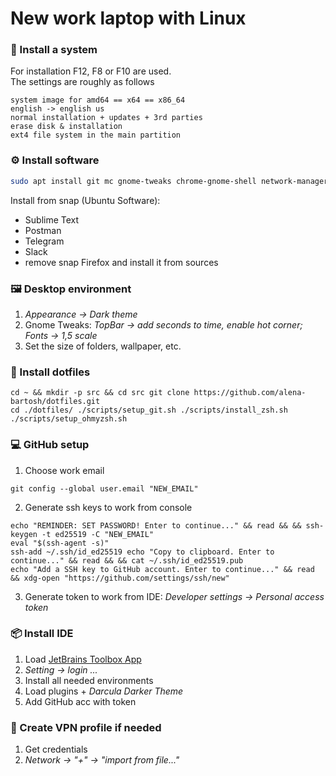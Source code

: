 # New work laptop with Linux

### 🐧 Install a system

For installation F12, F8 or F10 are used.  
The settings are roughly as follows

```
system image for amd64 == x64 == x86_64
english -> english us
normal installation + updates + 3rd parties
erase disk & installation
ext4 file system in the main partition
```

### ⚙️ Install software

```sh
sudo apt install git mc gnome-tweaks chrome-gnome-shell network-manager-openvpn-gnome -y
```

Install from snap (Ubuntu Software):

- Sublime Text
- Postman
- Telegram
- Slack
- remove snap Firefox and install it from sources

### 🖼 Desktop environment 

1) *Appearance -> Dark theme*
2) Gnome Tweaks: *TopBar -> add seconds to time, enable hot corner; Fonts -> 1,5 scale*
3) Set the size of folders, wallpaper, etc.

### 🐙 Install dotfiles

```
cd ~ && mkdir -p src && cd src git clone https://github.com/alena-bartosh/dotfiles.git
cd ./dotfiles/ ./scripts/setup_git.sh ./scripts/install_zsh.sh ./scripts/setup_ohmyzsh.sh
```

### 💻 GitHub setup

1) Choose work email

```
git config --global user.email "NEW_EMAIL"
```

2) Generate ssh keys to work from console

```
echo "REMINDER: SET PASSWORD! Enter to continue..." && read && && ssh-keygen -t ed25519 -C "NEW_EMAIL"
eval "$(ssh-agent -s)"
ssh-add ~/.ssh/id_ed25519 echo "Copy to clipboard. Enter to continue..." && read && && cat ~/.ssh/id_ed25519.pub
echo "Add a SSH key to GitHub account. Enter to continue..." && read && xdg-open "https://github.com/settings/ssh/new"
```

3) Generate token to work from IDE: *Developer settings -> Personal access token*

### 📦 Install IDE

1) Load [JetBrains Toolbox App](https://www.jetbrains.com/ru-ru/toolbox-app/)
2) *Setting -> login ...*
3) Install all needed environments
4) Load plugins + *Darcula Darker Theme*
5) Add GitHub acc with token

### 🔑 Create VPN profile if needed

1) Get credentials
2) *Network -> "+" -> "import from file..."*
